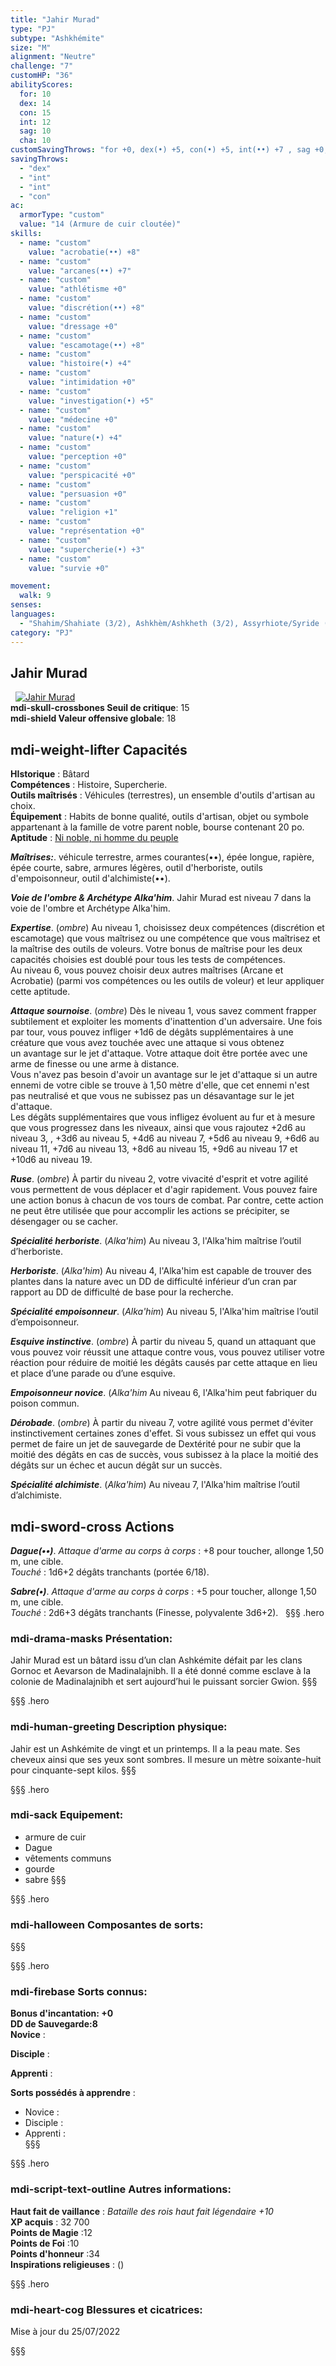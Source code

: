 ```yaml
---
title: "Jahir Murad"
type: "PJ"
subtype: "Ashkhémite"
size: "M"
alignment: "Neutre"
challenge: "7"
customHP: "36"
abilityScores:
  for: 10
  dex: 14
  con: 15
  int: 12
  sag: 10
  cha: 10
customSavingThrows: "for +0, dex(•) +5, con(•) +5, int(••) +7 , sag +0, cha(•) +0 "
savingThrows:
  - "dex"
  - "int"
  - "int"
  - "con"
ac:
  armorType: "custom"
  value: "14 (Armure de cuir cloutée)"
skills:
  - name: "custom"
    value: "acrobatie(••) +8"
  - name: "custom"
    value: "arcanes(••) +7"
  - name: "custom"
    value: "athlétisme +0"
  - name: "custom"
    value: "discrétion(••) +8"
  - name: "custom"
    value: "dressage +0"
  - name: "custom"
    value: "escamotage(••) +8"
  - name: "custom"
    value: "histoire(•) +4"
  - name: "custom"
    value: "intimidation +0"
  - name: "custom"
    value: "investigation(•) +5"
  - name: "custom"
    value: "médecine +0"
  - name: "custom"
    value: "nature(•) +4"
  - name: "custom"
    value: "perception +0"
  - name: "custom"
    value: "perspicacité +0"
  - name: "custom"
    value: "persuasion +0"
  - name: "custom"
    value: "religion +1"
  - name: "custom"
    value: "représentation +0"
  - name: "custom"
    value: "supercherie(•) +3"
  - name: "custom"
    value: "survie +0"

movement:
  walk: 9
senses:
languages:
  - "Shahim/Shahiate (3/2), Ashkhèm/Ashkheth (3/2), Assyrhiote/Syride (3/2)"
category: "PJ"
---
```

## Jahir Murad
&nbsp;
[![Jahir Murad](https://www.douaratil.fr/illustrations/pj/jahirm.png)](https://www.douaratil.fr/illustrations/pj/jahir.jpg)  
**<v-icon>mdi-skull-crossbones</v-icon> Seuil de critique**: 15          
**<v-icon>mdi-shield</v-icon> Valeur offensive globale**: 18      
## <v-icon>mdi-weight-lifter</v-icon> Capacités
**HIstorique** : Bâtard  
**Compétences** : Histoire, Supercherie.  
**Outils maîtrisés** : Véhicules (terrestres), un ensemble d'outils d'artisan au choix.  
**Équipement** : Habits de bonne qualité, outils d'artisan, objet ou symbole appartenant à la famille de votre parent noble, bourse contenant 20 po.
**Aptitude** : [Ni noble, ni homme du peuple](/personnalite-et-historique/#Ni-noble,-ni-homme-du-peuple)  

_**Maîtrises:**_. véhicule terrestre, armes courantes(••), épée longue, rapière, épée courte, sabre, armures légères, outil d'herboriste, outils d'empoisonneur, outil d'alchimiste(••).  

_**Voie de l'ombre & Archétype Alka'him**_. Jahir Murad  est niveau 7 dans la voie de l'ombre et Archétype Alka'him.  

_**Expertise**_. (*ombre*)
Au niveau 1, choisissez deux compétences (discrétion et escamotage) que vous maîtrisez ou une compétence que vous maîtrisez et la maîtrise des outils de voleurs. Votre bonus de maîtrise pour les deux capacités choisies est doublé pour tous les tests de compétences.  
Au niveau 6, vous pouvez choisir deux autres maîtrises (Arcane et Acrobatie) (parmi vos compétences ou les outils de voleur) et leur appliquer cette aptitude.   

_**Attaque sournoise**_. (*ombre*) Dès le niveau 1, vous savez comment frapper subtilement et exploiter les moments d'inattention d'un adversaire. Une fois par tour, vous pouvez infliger +1d6 de dégâts supplémentaires à une créature que vous avez touchée avec une attaque si vous obtenez un avantage sur le jet d'attaque. Votre attaque doit être portée avec une arme de finesse ou une arme à distance.  
Vous n'avez pas besoin d'avoir un avantage sur le jet d'attaque si un autre ennemi de votre cible se trouve à 1,50 mètre d'elle, que cet ennemi n'est pas neutralisé et que vous ne subissez pas un désavantage sur le jet d'attaque.  
Les dégâts supplémentaires que vous infligez évoluent au fur et à mesure que vous progressez dans les niveaux, ainsi que vous rajoutez +2d6 au niveau 3, , +3d6 au niveau 5, +4d6 au niveau 7, +5d6 au niveau 9, +6d6 au niveau 11, +7d6 au niveau 13, +8d6 au niveau 15, +9d6 au niveau 17 et +10d6 au niveau 19.   

_**Ruse**_. (*ombre*) À partir du niveau 2, votre vivacité d'esprit et votre agilité vous permettent de vous déplacer et d'agir rapidement. Vous pouvez faire une action bonus à chacun de vos tours de combat. Par contre, cette action ne peut être utilisée que pour accomplir les actions se précipiter, se désengager ou se cacher.  

_**Spécialité herboriste**_. (*Alka'him*) Au niveau 3, l'Alka'him maîtrise l’outil d’herboriste.

_**Herboriste**_. (*Alka'him*) Au niveau 4, l'Alka'him  est capable de trouver des plantes dans la nature avec un DD de difficulté inférieur d’un cran par rapport au DD de difficulté de base pour la recherche.

_**Spécialité empoisonneur**_. (*Alka'him*) Au niveau 5, l'Alka'him  maîtrise l’outil d’empoisonneur.

_**Esquive instinctive**_. (*ombre*) À partir du niveau 5, quand un attaquant que vous pouvez voir réussit une attaque contre vous, vous pouvez utiliser votre réaction pour réduire de moitié les dégâts causés par cette attaque en lieu et place d’une parade ou d’une esquive.  

_**Empoisonneur novice**_. (*Alka'him* Au niveau 6, l'Alka'him  peut fabriquer du poison commun.  

_**Dérobade**_. (*ombre*) À partir du niveau 7, votre agilité vous permet d'éviter instinctivement certaines zones d'effet. Si vous subissez un effet qui vous permet de faire un jet de sauvegarde de Dextérité pour ne subir que la moitié des dégâts en cas de succès, vous subissez à la place la moitié des dégâts sur un échec et aucun dégât sur un succès.

_**Spécialité alchimiste**_. (*Alka'him*) Au niveau 7, l'Alka'him  maîtrise l’outil d’alchimiste.  

## <v-icon>mdi-sword-cross</v-icon> Actions

_**Dague(••)**_. _Attaque d'arme au corps à corps_ : +8 pour toucher, allonge 1,50 m, une cible.  
_Touché_ : 1d6+2 dégâts tranchants (portée 6/18).  

_**Sabre(•)**_. _Attaque d'arme au corps à corps_ : +5 pour toucher, allonge 1,50 m, une cible.  
_Touché_ : 2d6+3 dégâts tranchants (Finesse, polyvalente 3d6+2).
&nbsp;
§§§ .hero
###  <v-icon>mdi-drama-masks</v-icon> Présentation:  
Jahir Murad est un bâtard issu d’un clan Ashkémite défait par les clans Gornoc et Aevarson de Madinalajnibh. Il a été donné comme esclave à la colonie de Madinalajnibh et sert aujourd’hui le puissant sorcier Gwion.
§§§

§§§ .hero
###  <v-icon>mdi-human-greeting</v-icon> Description physique:  
Jahir est un Ashkémite de vingt et un printemps. Il a la peau mate. Ses cheveux ainsi que ses yeux sont sombres. Il mesure un mètre soixante-huit pour cinquante-sept kilos.
§§§

§§§ .hero
### <v-icon>mdi-sack</v-icon>  Equipement:  
- armure de cuir
- Dague
- vêtements communs
- gourde
- sabre
§§§

§§§ .hero
### <v-icon>mdi-halloween</v-icon> Composantes de sorts:  




§§§

§§§ .hero
### <v-icon>mdi-firebase</v-icon> Sorts connus:  
**Bonus d'incantation: +0**  
**DD de Sauvegarde:8**  
**Novice** :

**Disciple** :  


**Apprenti** :  


**Sorts possédés à apprendre** :

- Novice :   
- Disciple :   
- Apprenti :     
§§§


§§§ .hero
### <v-icon>mdi-script-text-outline</v-icon> Autres informations:  
**Haut fait de vaillance** : *Bataille des rois haut fait légendaire +10*  
**XP acquis** : 32 700       
**Points de Magie** :12        
**Points de Foi** :10         
**Points d'honneur** :34                 
**Inspirations religieuses** : ()    


§§§ .hero
### <v-icon>mdi-heart-cog</v-icon> Blessures et cicatrices:  

Mise à jour du 25/07/2022

§§§
